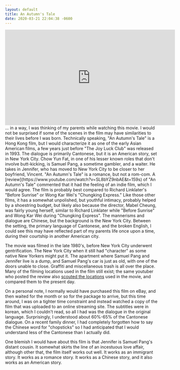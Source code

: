 ```yaml
---
layout: default
title: An Autumn's Tale
date: 2020-03-21 22:04:38 -0600
---
```

<div class="video-container">
<iframe width="560" height="315" src="https://www.youtube.com/embed/S7RKXY2GpUc" frameborder="0" allow="accelerometer; autoplay; encrypted-media; gyroscope; picture-in-picture" allowfullscreen></iframe>
</div>
... in a way, I was thinking of my parents while watching this movie. I would not be surprised if some of the scenes in the film may have similarities to their lives before I was born. Technically speaking, "An Autumn's Tale" is a Hong Kong film, but I would characterize it as one of the early Asian American films, a few years just before "The Joy Luck Club" was released in 1993. The dialogue is primarily Cantonese, but it is an American story, set in New York City. Chow Yun Fat, in one of his lesser known roles that don't involve butt-kicking, is Samuel Pang, a sometime gambler, and a waiter. He takes in Jennifer, who has moved to New York City to be closer to her boyfriend, Vincent. "An Autumn's Tale" is a romance, but not a rom-com. A [review](https://www.youtube.com/watch?v=SL8bYZ9nbAE&t=159s) of "An Autumn's Tale" commented that it had the feeling of an indie film, which I would agree. The film is probably best compared to Richard Linklater's "Before Sunrise" or Wong Kar Wei's "Chungking Express." Like those other films, it has a somewhat unpolished, but youthful intimacy, probably helped by a shoestring budget, but likely also because the director, Mabel Cheung, was fairly young herself, similar to Richard Linklater while "Before Sunrise" and Wong Kar Wei during "Chungking Express". The mannerisms and dialogue are Chinese, but the background is the New York City. Between the setting, the primary language of Cantonese, and the broken English, I could see this may have reflected part of my parents life once upon a time, during their courtship in another American city.

The movie was filmed in the late 1980's, before New York City underwent gentrification. The New York City when it still had "character" as some native New Yorkers might put it. The apartment where Samuel Pang and Jennifer live is a dump, and Samuel Pang's car is just as old, with one of the doors unable to close. Graffiti and miscellaneous trash is all over the place. Many of the filming locations used in the film still exist; the same youtuber who posted the review also [scouted the locations](https://www.youtube.com/watch?v=h0llLS4QWI0) used in the movie, and compared them to the present day.

On a personal note, I normally would have purchased this film on eBay, and then waited for the month or so for the package to arrive, but this time around, I was on a tighter time constraint and instead watched a copy of the film that was uploaded to an online streaming site. The subtitles were in korean, which I couldn't read, so all I had was the dialogue in the original language. Surprisingly, I understood about 60%-65% of the Cantonese dialogue. On a recent family dinner, I had completely forgotten how to say the Chinese word for "chopsticks" so I had anticipated that I would understand less of the Cantonese than I actually did.

One blemish I would have about this film is that Jennifer is Samuel Pang's distant cousin. It somewhat skirts the line of an incestuous love affair, although other that, the film itself works out well. It works as an immigrant story. It works as a romance story. It works as a Chinese story, and it also works as an American story.

